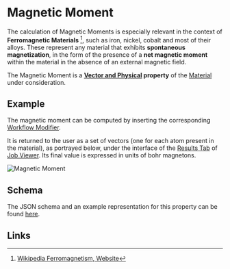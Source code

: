 # Magnetic Moment

The calculation of Magnetic Moments is especially relevant in the context of **Ferromagnetic Materials** [^1], such as iron, nickel, cobalt and most of their alloys. These represent any material that exhibits **spontaneous magnetization**, in the form of the presence of a **net magnetic moment** within the material in the absence of an external magnetic field.

The Magnetic Moment is a **[Vector and Physical](../../properties/classification/general.md) property** of the [Material](../../materials/overview.md) under consideration.

## Example

The magnetic moment can be computed by inserting the corresponding [Workflow Modifier](../../workflow-designer/subworkflow-editor/overview.md).

It is returned to the user as a set of vectors (one for each atom present in the material), as portrayed below, under the interface of the [Results Tab](../../jobs/ui/results-tab.md) of [Job Viewer](../../jobs/ui/viewer.md). Its final value is expressed in units of bohr magnetons.

![Magnetic Moment](/images/Properties/magnetic-moment.png "Magnetic Moment")

## Schema 

The JSON schema and an example representation for this property can be found [here](../../properties/data/list.md#magnetic-moments).

## Links 

[^1]: [Wikipedia Ferromagnetism, Website](https://en.wikipedia.org/wiki/Ferromagnetism)
